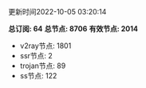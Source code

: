更新时间2022-10-05 03:20:14

**总订阅: 64**
**总节点: 8706**
**有效节点: 2014**
- v2ray节点: 1801
- ssr节点: 2
- trojan节点: 89
- ss节点: 122
